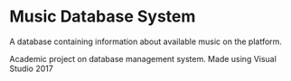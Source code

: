 # Music Database System
A database containing information about available music on the platform.

Academic project on database management system.
Made using Visual Studio 2017

